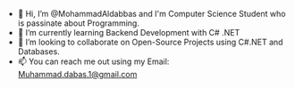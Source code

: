 - 👋 Hi, I’m @MohammadAldabbas and I'm Computer Science Student who is passinate about Programming.
- 🌱 I’m currently learning Backend Development with C# .NET
- 💞️ I’m looking to collaborate on Open-Source Projects using C#.NET and Databases.
- 📫 You can reach me out using my Email: Muhammad.dabas.1@gmail.com

<!---
MohammadAldabbas/MohammadAldabbas is a ✨ special ✨ repository because its `README.md` (this file) appears on your GitHub profile.
You can click the Preview link to take a look at your changes.
--->
